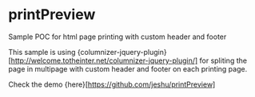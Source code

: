 # printPreview
Sample POC for html page printing with custom header and footer

This sample is using {columnizer-jquery-plugin}[http://welcome.totheinter.net/columnizer-jquery-plugin/] for spliting the page in multipage with custom header and footer on each printing page.

Check the demo {here}[https://github.com/jeshu/printPreview]
